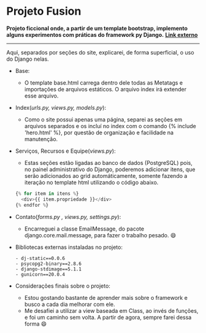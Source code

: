 # Projeto Fusion 
****Projeto ficcional onde, a partir de um template bootstrap, implemento alguns experimentos com práticas do framework py Django.****
**[Link externo](https://fusion-al.herokuapp.com/)**
<hr>Aqui, separados por seções do site, explicarei, de forma superficial, o uso do Django nelas.

- Base:
  - O template base.html carrega dentro dele todas as Metatags e importações de arquivos estáticos. O arquivo index irá extender esse arquivo. 

- Index(*urls.py, views.py, models.py*):
  - Como o site possui apenas uma página, separei as seções em arquivos separados e os incluí no index com o comando {% include 'hero.html' %}, por questão de organização e facilidade na manutenção.

- Serviços, Recursos e Equipe(*views.py*):
  - Estas seções estão ligadas ao banco de dados (PostgreSQL) pois, no painel administrativo do Django, poderemos adicionar itens, que serão  adicionados ao grid automáticamente, somente fazendo a iteração no template html utilizando o código abaixo.
  ```python
  {% for item in itens %}
    <div>{{ item.propriedade }}</div>
  {% endfor %}
  ```
- Contato(*forms.py , views.py, settings.py*):
  -	Encarreguei a classe EmailMessage, do pacote django.core.mail.message, para fazer o trabalho pesado. :smile:

- Bibliotecas externas instaladas no projeto:
    ```
    - dj-static==0.0.6
    - psycopg2-binary==2.8.6
    - django-stdimage==5.1.1
    - gunicorn==20.0.4
    ```
- Considerações finais sobre o projeto:
  - Estou gostando bastante de aprender mais sobre o framework e busco a cada dia melhorar com ele. 
  - Me desafiei a utilizar a view baseada em Class, ao invés de funções, e foi um caminho sem volta. A partir de agora, sempre farei dessa forma :smile:
